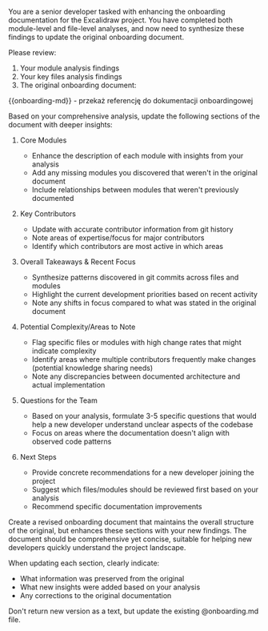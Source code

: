 You are a senior developer tasked with enhancing the onboarding documentation for the Excalidraw project. You have completed both module-level and file-level analyses, and now need to synthesize these findings to update the original onboarding document.

Please review:
1. Your module analysis findings
2. Your key files analysis findings
3. The original onboarding document:
<onboarding-document>
{{onboarding-md}} - przekaż referencję do dokumentacji onboardingowej
</onboarding-document>

Based on your comprehensive analysis, update the following sections of the  document with deeper insights:

1. Core Modules
   - Enhance the description of each module with insights from your analysis
   - Add any missing modules you discovered that weren't in the original document
   - Include relationships between modules that weren't previously documented

2. Key Contributors
   - Update with accurate contributor information from git history
   - Note areas of expertise/focus for major contributors
   - Identify which contributors are most active in which areas

3. Overall Takeaways & Recent Focus
   - Synthesize patterns discovered in git commits across files and modules
   - Highlight the current development priorities based on recent activity
   - Note any shifts in focus compared to what was stated in the original document

4. Potential Complexity/Areas to Note
   - Flag specific files or modules with high change rates that might indicate complexity
   - Identify areas where multiple contributors frequently make changes (potential knowledge sharing needs)
   - Note any discrepancies between documented architecture and actual implementation

5. Questions for the Team
   - Based on your analysis, formulate 3-5 specific questions that would help a new developer understand unclear aspects of the codebase
   - Focus on areas where the documentation doesn't align with observed code patterns

6. Next Steps
   - Provide concrete recommendations for a new developer joining the project
   - Suggest which files/modules should be reviewed first based on your analysis
   - Recommend specific documentation improvements

Create a revised onboarding document that maintains the overall structure of the original, but enhances these sections with your new findings. The document should be comprehensive yet concise, suitable for helping new developers quickly understand the project landscape.

When updating each section, clearly indicate:
- What information was preserved from the original
- What new insights were added based on your analysis
- Any corrections to the original documentation

Don't return new version as a text, but update the existing @onboarding.md file.